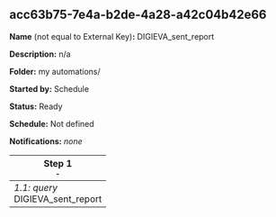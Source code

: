 ## acc63b75-7e4a-b2de-4a28-a42c04b42e66

**Name** (not equal to External Key)**:** DIGIEVA_sent_report

**Description:** n/a

**Folder:** my automations/

**Started by:** Schedule

**Status:** Ready

**Schedule:** Not defined

**Notifications:** _none_


| Step 1<br>_<small>-</small>_ |
| --- |
| _1.1: query_<br>DIGIEVA_sent_report |
